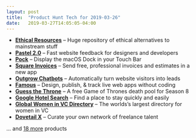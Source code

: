 ```yaml
---
layout: post
title:  "Product Hunt Tech for 2019-03-26"
date:   2019-03-27T14:05:05-04:00
---
```


* **[Ethical Resources](https://www.producthunt.com/posts/ethical-resources?utm_campaign=producthunt-api&utm_medium=api&utm_source=Application%3A+Daily+Digest+RSS+%28ID%3A+3202%29)** – Huge repository of ethical alternatives to mainstream stuff
* **[Pastel 2.0](https://www.producthunt.com/posts/pastel-2-0?utm_campaign=producthunt-api&utm_medium=api&utm_source=Application%3A+Daily+Digest+RSS+%28ID%3A+3202%29)** – Fast website feedback for designers and developers
* **[Pock](https://www.producthunt.com/posts/pock?utm_campaign=producthunt-api&utm_medium=api&utm_source=Application%3A+Daily+Digest+RSS+%28ID%3A+3202%29)** – Display the macOS Dock in your Touch Bar
* **[Square Invoices](https://www.producthunt.com/posts/square-invoices-2?utm_campaign=producthunt-api&utm_medium=api&utm_source=Application%3A+Daily+Digest+RSS+%28ID%3A+3202%29)** – Send free, professional invoices and estimates in a new app
* **[Outgrow Chatbots](https://www.producthunt.com/posts/outgrow-chatbots?utm_campaign=producthunt-api&utm_medium=api&utm_source=Application%3A+Daily+Digest+RSS+%28ID%3A+3202%29)** – Automatically turn website visitors into leads
* **[Famous](https://www.producthunt.com/posts/famous-2?utm_campaign=producthunt-api&utm_medium=api&utm_source=Application%3A+Daily+Digest+RSS+%28ID%3A+3202%29)** – Design, publish, & track live web apps without coding
* **[Guess the Throne](https://www.producthunt.com/posts/guess-the-throne?utm_campaign=producthunt-api&utm_medium=api&utm_source=Application%3A+Daily+Digest+RSS+%28ID%3A+3202%29)** – A free Game of Thrones death pool for Season 8
* **[Google Hotel Search](https://www.producthunt.com/posts/google-hotel-search?utm_campaign=producthunt-api&utm_medium=api&utm_source=Application%3A+Daily+Digest+RSS+%28ID%3A+3202%29)** – Find a place to stay quickly and easily
* **[Global Women in VC Directory](https://www.producthunt.com/posts/global-women-in-vc-directory?utm_campaign=producthunt-api&utm_medium=api&utm_source=Application%3A+Daily+Digest+RSS+%28ID%3A+3202%29)** – The worlds’s largest directory for women in VC
* **[Dovetail X](https://www.producthunt.com/posts/dovetail-x?utm_campaign=producthunt-api&utm_medium=api&utm_source=Application%3A+Daily+Digest+RSS+%28ID%3A+3202%29)** – Curate your own network of freelance talent

… and [18 more](https://www.producthunt.com/tech) products
